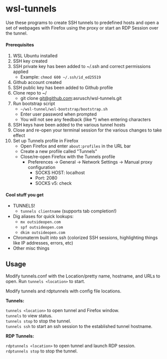# wsl-tunnels
Use these programs to create SSH tunnels to predefined hosts and open a set of webpages with Firefox using the proxy or start an RDP Session over the tunnel.

#### Prerequisites
1. WSL Ubuntu installed
2. SSH key created
3. SSH private key has been added to ~/.ssh and correct permissions applied
    - Example: `chmod 600 ~/.ssh/id_ed25519`
4. Github account created
5. SSH public key has been added to Github profile
6. Clone repo to ~/
    - git clone git@github.com:asrusch/wsl-tunnels.git
7. Run bootstrap script
    - `~/wsl-tunnel/wsl-bootstrap/bootstrap.sh`
    - Enter user password when prompted
    - You will not see any feedback (like *) when entering characters
8. SSH keys have been added to the various tunnel hosts
9. Close and re-open your terminal session for the various changes to take effect
10. Set up Tunnels profile in Firefox
    - Open Firefox and enter `about:profiles` in the URL bar
    - Create a new profile called "Tunnels"
    - Close/re-open Firefox with the Tunnels profile
        - Preferences -> General -> Network Settings -> Manual proxy configuration
            -  SOCKS HOST: localhost
            -  Port: 2080
            -  SOCKS v5: check

#### Cool stuff you get
- TUNNELS!
    - `tunnels clientname` (supports tab completion!)
- Dig aliases for quick lookups:
    - `mx outsideopen.com`
    - `spf outsideopen.com`
    - `dkim outsideopen.com`
- Chromaterm built into ssh (colorized SSH sessions, highlighting things like IP addresses, errors, etc)
- Other misc things


## Usage
Modify tunnels.conf with the Location/pretty name, hostname, and URLs to open. Run `tunnels <location>` to start.

Modify tunnels and rdptunnels with config file locations.

**Tunnels:**

`tunnels <location>` to open tunnel and Firefox window.<br>
`tunnels` to view status.<br>
`tunnels stop` to stop the tunnel.<br>
`tunnels ssh` to start an ssh session to the established tunnel hostname.

**RDP Tunnels:**

`rdptunnels <location>` to open tunnel and launch RDP session.<br>
`rdptunnels stop` to stop the tunnel.

